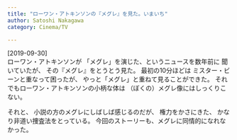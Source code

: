 ```yaml
---
title: "ローワン・アトキンソンの『メグレ』を見た。いまいち"
author: Satoshi Nakagawa
category: Cinema/TV

---
```


[2019-09-30]  
 ローワン・アトキンソンが
「メグレ」を演じた、というニュースを数年前に
聞いていたが、
その『メグレ』をとうとう見た。
最初の10分ほどは
ミスター・ビーンと重なって困ったが、
やっと「メグレ」と重ねて見ることができた。
それでもローワン・アトキンソンの小柄な体は
（ぼくの）メグレ像にはしっくりこない。

 それと、
小説の方のメグレにしばしば感じるのだが、
権力をかさにきた、
かなり非道い捜査法をとっている。
今回のストーリーも、メグレに同情的になれなかった。

